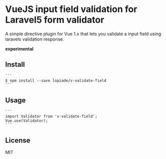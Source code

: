 # VueJS input field validation for Laravel5 form validator

A simple directive plugin for Vue 1.x that lets you validate a input field using laravels validation response.


**experimental**


## Install

	```
	$ npm install --save lopiade/v-validate-field
	```


## Usage

	```
	import Validator from 'v-validate-field';
	Vue.use(Validator);
	```

## License

MIT
